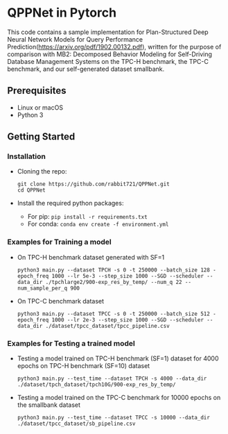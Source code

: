 # QPPNet in Pytorch

This code contains a sample implementation for Plan-Structured Deep Neural Network Models for Query Performance Prediction(https://arxiv.org/pdf/1902.00132.pdf), written for the purpose of comparison with MB2: Decomposed Behavior Modeling for Self-Driving Database 
Management Systems on the TPC-H benchmark, the TPC-C benchmark, and our self-generated dataset smallbank.

## Prerequisites

- Linux or macOS
- Python 3

## Getting Started

### Installation

- Cloning the repo: 

  ```
  git clone https://github.com/rabbit721/QPPNet.git
  cd QPPNet
  ```

- Install the required python packages:
  - For pip: `pip install -r requirements.txt`
  - For conda: `conda env create -f environment.yml`

### Examples for Training a model

- On TPC-H benchmark dataset generated with SF=1

  ``` 
  python3 main.py --dataset TPCH -s 0 -t 250000 --batch_size 128 -epoch_freq 1000 --lr 5e-3 --step_size 1000 --SGD --scheduler --data_dir ./tpchlarge2/900-exp_res_by_temp/ --num_q 22 --num_sample_per_q 900
  ```

- On TPC-C benchmark dataset

  ``` 
  python3 main.py --dataset TPCC -s 0 -t 250000 --batch_size 512 -epoch_freq 1000 --lr 2e-3 --step_size 1000 --SGD --scheduler --data_dir ./dataset/tpcc_dataset/tpcc_pipeline.csv
  ```

### Examples for Testing a trained model

- Testing a model trained on TPC-H benchmark (SF=1) dataset for 4000 epochs on TPC-H benchmark (SF=10) dataset

  ``` 
  python3 main.py --test_time --dataset TPCH -s 4000 --data_dir ./dataset/tpch_dataset/tpch10G/900-exp_res_by_temp/
  ```

- Testing a model trained on the TPC-C benchmark for 10000 epochs on the smallbank dataset

  ```
  python3 main.py --test_time --dataset TPCC -s 10000 --data_dir ./dataset/tpcc_dataset/sb_pipeline.csv
  ```

  

